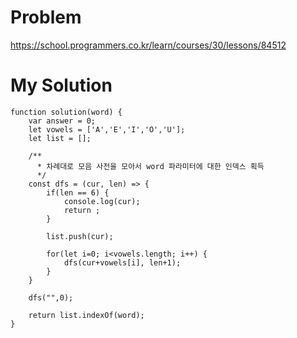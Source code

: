# Problem
https://school.programmers.co.kr/learn/courses/30/lessons/84512

# My Solution
```
function solution(word) {
    var answer = 0;
    let vowels = ['A','E','I','O','U'];
    let list = [];
    
    /**
      * 차례대로 모음 사전을 모아서 word 파라미터에 대한 인덱스 획득 
      */
    const dfs = (cur, len) => {
        if(len == 6) {
            console.log(cur);
            return ;
        } 
        
        list.push(cur);
        
        for(let i=0; i<vowels.length; i++) {
            dfs(cur+vowels[i], len+1);
        }
    }
    
    dfs("",0);
    
    return list.indexOf(word);
}
```
